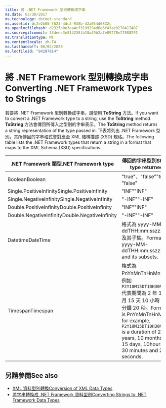 ```yaml
---
title: 將 .NET Framework 型別轉換成字串
ms.date: 03/30/2017
ms.technology: dotnet-standard
ms.assetid: dc2e2b65-f623-4dc3-938b-d2a054d6832c
ms.openlocfilehash: d232fb0e3ea4cf3189294d6e6f43ae9270417407
ms.sourcegitcommit: 33deec3e814238fb18a49b2a7e89278e27888291
ms.translationtype: MT
ms.contentlocale: zh-TW
ms.lasthandoff: 06/02/2020
ms.locfileid: "84287814"
---
```

# <a name="converting-net-framework-types-to-strings"></a><span data-ttu-id="53e68-102">將 .NET Framework 型別轉換成字串</span><span class="sxs-lookup"><span data-stu-id="53e68-102">Converting .NET Framework Types to Strings</span></span>
<span data-ttu-id="53e68-103">若要將 .NET Framework 型別轉換成字串，請使用 **ToString** 方法。</span><span class="sxs-lookup"><span data-stu-id="53e68-103">If you want to convert a .NET Framework type to a string, use the **ToString** method.</span></span> <span data-ttu-id="53e68-104">**ToString** 方法會傳回所傳入之型別的字串表示。</span><span class="sxs-lookup"><span data-stu-id="53e68-104">The **ToString** method returns a string representation of the type passed in.</span></span> <span data-ttu-id="53e68-105">下表將列出 .NET Framework 型別，其所傳回的字串格式會對應至 XML 結構描述 (XSD) 規格。</span><span class="sxs-lookup"><span data-stu-id="53e68-105">The following table lists the .NET Framework types that return a string in a format that maps to the XML Schema (XSD) specifications.</span></span>  
  
|<span data-ttu-id="53e68-106">.NET Framework 類型</span><span class="sxs-lookup"><span data-stu-id="53e68-106">.NET Framework type</span></span>|<span data-ttu-id="53e68-107">傳回的字串型別</span><span class="sxs-lookup"><span data-stu-id="53e68-107">String type returned</span></span>|  
|-------------------------|--------------------------|  
|<span data-ttu-id="53e68-108">Boolean</span><span class="sxs-lookup"><span data-stu-id="53e68-108">Boolean</span></span>|<span data-ttu-id="53e68-109">"true"、"false"</span><span class="sxs-lookup"><span data-stu-id="53e68-109">"true", "false"</span></span>|  
|<span data-ttu-id="53e68-110">Single.PositiveInfinity</span><span class="sxs-lookup"><span data-stu-id="53e68-110">Single.PositiveInfinity</span></span>|<span data-ttu-id="53e68-111">"INF"</span><span class="sxs-lookup"><span data-stu-id="53e68-111">"INF"</span></span>|  
|<span data-ttu-id="53e68-112">Single.NegativeInfinity</span><span class="sxs-lookup"><span data-stu-id="53e68-112">Single.NegativeInfinity</span></span>|<span data-ttu-id="53e68-113">"-INF"</span><span class="sxs-lookup"><span data-stu-id="53e68-113">"-INF"</span></span>|  
|<span data-ttu-id="53e68-114">Double.PositiveInfinity</span><span class="sxs-lookup"><span data-stu-id="53e68-114">Double.PositiveInfinity</span></span>|<span data-ttu-id="53e68-115">"INF"</span><span class="sxs-lookup"><span data-stu-id="53e68-115">"INF"</span></span>|  
|<span data-ttu-id="53e68-116">Double.NegativeInfinity</span><span class="sxs-lookup"><span data-stu-id="53e68-116">Double.NegativeInfinity</span></span>|<span data-ttu-id="53e68-117">"-INF"</span><span class="sxs-lookup"><span data-stu-id="53e68-117">"-INF"</span></span>|  
|<span data-ttu-id="53e68-118">Datetime</span><span class="sxs-lookup"><span data-stu-id="53e68-118">DateTime</span></span>|<span data-ttu-id="53e68-119">格式為 yyyy-MM-ddTHH:mm:sszzzzzz 及其子集。</span><span class="sxs-lookup"><span data-stu-id="53e68-119">Format is yyyy-MM-ddTHH:mm:sszzzzzz and its subsets.</span></span>|  
|<span data-ttu-id="53e68-120">Timespan</span><span class="sxs-lookup"><span data-stu-id="53e68-120">Timespan</span></span>|<span data-ttu-id="53e68-121">格式為 PnYnMnTnHnMnS，例如 `P2Y10M15DT10H30M20S` 代表期間為 2 年 10 個月 15 天 10 小時 30 分鐘 20 秒。</span><span class="sxs-lookup"><span data-stu-id="53e68-121">Format is PnYnMnTnHnMnS, for example, `P2Y10M15DT10H30M20S` is a duration of 2 years, 10 months, 15 days, 10hours, 30 minutes and 20 seconds.</span></span>|  
  
## <a name="see-also"></a><span data-ttu-id="53e68-122">另請參閱</span><span class="sxs-lookup"><span data-stu-id="53e68-122">See also</span></span>

- [<span data-ttu-id="53e68-123">XML 資料型別轉換</span><span class="sxs-lookup"><span data-stu-id="53e68-123">Conversion of XML Data Types</span></span>](conversion-of-xml-data-types.md)
- [<span data-ttu-id="53e68-124">將字串轉換成 .NET Framework 資料型別</span><span class="sxs-lookup"><span data-stu-id="53e68-124">Converting Strings to .NET Framework Data Types</span></span>](converting-strings-to-dotnet-data-types.md)
